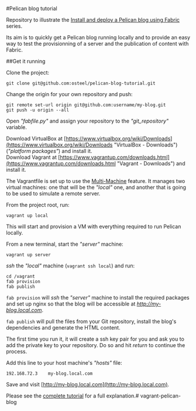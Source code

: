 #Pelican blog tutorial

Repository to illustrate the [Install and deploy a Pelican blog using Fabric](http://blog.osteel.me/posts/2015/02/24/install-and-deploy-a-pelican-blog-using-fabric-part-1-local-environment.html "Install and deploy a Pelican blog using Fabric") series.

Its aim is to quickly get a Pelican blog running locally and to provide an easy way to test the provisionning of a server and the publication of content with Fabric.

##Get it running

Clone the project:

    git clone git@github.com:osteel/pelican-blog-tutorial.git

Change the origin for your own repository and push:

    git remote set-url origin git@github.com:username/my-blog.git
    git push -u origin --all

Open *"fabfile.py"* and assign your repository to the *"git_repository"* variable.

Download VirtualBox at [https://www.virtualbox.org/wiki/Downloads](https://www.virtualbox.org/wiki/Downloads "VirtualBox - Downloads") (*"platform packages"*) and install it.  
Download Vagrant at [https://www.vagrantup.com/downloads.html](https://www.vagrantup.com/downloads.html "Vagrant - Downloads") and install it.

The Vagrantfile is set up to use the [Multi-Machine](https://docs.vagrantup.com/v2/multi-machine/index.html "Vagrant documentation - Multi-Machine") feature. It manages two virtual machines: one that will be the *"local"* one, and another that is going to be used to simulate a remote server.

From the project root, run:

    vagrant up local

This will start and provision a VM with everything required to run Pelican locally.

From a new terminal, start the *"server"* machine:

    vagrant up server

*ssh* the *"local"* machine (`vagrant ssh local`) and run:

    cd /vagrant
    fab provision
    fab publish

`fab provision` will *ssh* the *"server"* machine to install the required packages and set up nginx so that the blog will be accessible at *http://my-blog.local.com*.

`fab publish` will pull the files from your Git repository, install the blog's dependencies and generate the HTML content.

The first time you run it, it will create a ssh key pair for you and ask you to add the private key to your repository. Do so and hit *return* to continue the process.

Add this line to your host machine's *"hosts"* file:

    192.168.72.3    my-blog.local.com

Save and visit [http://my-blog.local.com](http://my-blog.local.com).

Please see the [complete tutorial](http://blog.osteel.me/posts/2015/02/24/install-and-deploy-a-pelican-blog-using-fabric-part-1-local-environment.html "Install and deploy a Pelican blog using Fabric") for a full explanation.# vagrant-pelican-blog
